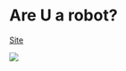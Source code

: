 # Are U a robot?

[Site](https://ciao-chung.github.io/are-you-a-robot/#/)

![](https://ciao-chung.github.io/are-you-a-robot/static/art-u-a-bot.gif)